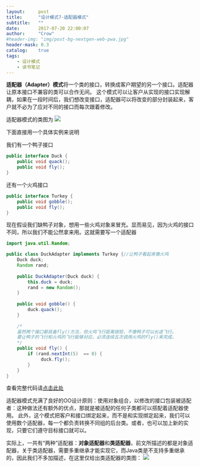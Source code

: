 ```yaml
---
layout:     post
title:      "设计模式7-适配器模式"
subtitle:   ""
date:       2017-07-20 22:00:07
author:     "Crow"
#header-img: "img/post-bg-nextgen-web-pwa.jpg"
header-mask: 0.3
catalog:    true
tags:
    - 设计模式
    - 读书笔记
---
```


**适配器（Adapter）模式**将一个类的接口，转换成客户期望的另一个接口。适配器让原本接口不兼容的类可以合作无间。
这个模式可以让客户从实现的接口实现解耦，如果在一段时间后，我们想改变接口，适配器可以将改变的部分封装起来，客户就不必为了应对不同的接口而每次跟着修改。

适配器模式的类图为
![](https://pic.yupoo.com/crowhawk/8b182e80/43f28d50.gif)

下面直接用一个具体实例来说明

我们有一个鸭子接口
```java
public interface Duck {
	public void quack();
	public void fly();
}
```
还有一个火鸡接口
```java
public interface Turkey {
	public void gobble();
	public void fly();
}
```
现在假设我们缺鸭子对象，想用一些火鸡对象来冒充。显而易见，因为火鸡的接口不同，所以我们不能公然拿来用。这就需要写一个适配器
```java
import java.util.Random;

public class DuckAdapter implements Turkey {//让鸭子看起来像火鸡
	Duck duck;
	Random rand;
 
	public DuckAdapter(Duck duck) {
		this.duck = duck;
		rand = new Random();
	}
    
	public void gobble() {
		duck.quack();
	}
  
	/*
	虽然两个接口都具备fly()方法，但火鸡飞行距离很短，不像鸭子可以长途飞行。
	要让鸭子的飞行和火鸡的飞行能够对应，必须连续五次调用火鸡的fly()来完成。
	*/
	public void fly() {
		if (rand.nextInt(5)  == 0) {
		     duck.fly();
		}
	}
}
```
查看完整代码请[点击此处](https://github.com/CrowHawk/DesignPattern-Learning/tree/master/Adapter/src)

适配器模式充满了良好的OO设计原则：使用对象组合，以修改的接口包装被适配者：这种做法还有额外的优点，那就是被适配的任何子类都可以搭配着适配器使用。
此外，这个模式把客户和接口绑定起来，而不是和实现绑定起来，我们可以使用数个适配器，每一个都负责转换不同组的后台类。或者，也可以加上新的实现，只要它们遵守目标接口就可以。

实际上，一共有“两种”适配器：**对象适配器**和**类适配器**，前文所描述的都是对象适配器，关于类适配器，需要多重继承才能实现它，而Java类是不支持多重继承的，因此我们不多加描述，在这里仅给出类适配器的类图：
![](https://pic.yupoo.com/crowhawk/e919f239/1e256c3f.jpg)
